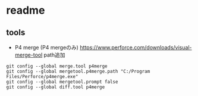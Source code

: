 # readme

## tools

- P4 merge (P4 mergeのみ)
https://www.perforce.com/downloads/visual-merge-tool
path追加

```
git config --global merge.tool p4merge
git config --global mergetool.p4merge.path "C:/Program Files/Perforce/p4merge.exe"
git config --global mergetool.prompt false
git config --global diff.tool p4merge
```
